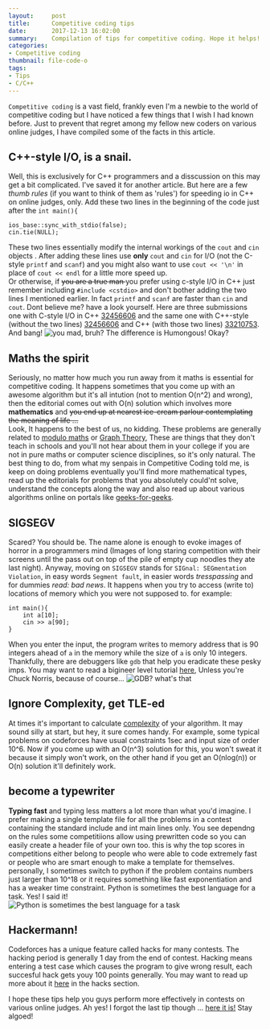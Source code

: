 ```yaml
---
layout:     post
title:      Competitive coding tips 
date:       2017-12-13 16:02:00
summary:    Compilation of tips for competitive coding. Hope it helps! Stay algoed, pupper!  
categories: 
- Competitive coding 
thumbnail: file-code-o
tags:
- Tips
- C/C++
---
```

`Competitive coding` is a vast field, frankly even I'm a newbie to the world of competitive coding but I have noticed a few things that I wish I had known before. Just to prevent that regret among my fellow new coders on various online judges, I have compiled some of the facts in this article.
  
## C++-style I/O, is a snail.  
Well, this is exclusively for C++ programmers and a disscussion on this may get a bit complicated. I've saved it for another article. But here are a few _thumb rules_ (if you want to think of them as 'rules') for speeding io in C++ on online judges, only.
Add these two lines in the beginning of the code just after the `int main(){`
```
ios_base::sync_with_stdio(false);
cin.tie(NULL);
```
These two lines essentially modify the internal workings of the `cout` and `cin` objects . After adding these lines use **only** `cout` and `cin` for I/O (not the C-style `printf` and `scanf`) and you might also want to use `cout << '\n'` in place of `cout << endl` for a little more speed up.  
Or otherwise, if <strike> you are a true man </strike> you prefer using c-style I/O in C++ just remember including `#include <cstdio>` and don't bother adding the two lines I mentioned earlier. In fact `printf` and `scanf` are faster than `cin` and `cout`. Dont believe me? have a look yourself. Here are three submissions one with C-style I/O in C++  [32456606](http://codeforces.com/contest/876/submission/32456606) and the same one with C++-style (without the two lines) [32456606](http://codeforces.com/contest/876/submission/32456606) and C++ (with those two lines) [33210753](http://codeforces.com/contest/876/submission/33210753). And bang!
![you mad, bruh?](https://lh6.googleusercontent.com/Y-BBhbnvKsjsPnxu5puAu2OdeVMjU6R5xHKNutJSBf1zUy1NT9qUchswMx0I2neBlyvlWiPTsqodWa02Li4W=w1920-h900-rw)
The difference is Humongous! Okay?
  
## Maths the spirit
Seriously, no matter how much you run away from it maths is essential for competitive coding. It happens sometimes that you come up with an awesome algorithm but it's all intution (not to mention O(n^2) and wrong), then the editorial comes out with O(n) solution which involves more **mathematics** and <strike> you end up at nearest ice-cream parlour contemplating the meaning of life ... </strike>  
Look, It happens to the best of us, no kidding. These problems are generally related to [modulo maths](https://en.wikipedia.org/wiki/Modular_arithmetic) or [Graph Theory](https://en.wikipedia.org/wiki/Graph_theory), These are things that they don't teach in schools and you'll not hear about them in your college if you are not in pure maths or computer science disciplines, so it's only natural. The best thing to do, from what my senpais in Competitive Coding told me, is keep on doing problems eventually you'll find more mathematical types, read up the editorials for problems that you absolutely could'nt solve, understand the concepts along the way and also read up about various algorithms online on portals like [geeks-for-geeks](http://www.geeksforgeeks.org/).
  
## SIGSEGV
Scared? You should be. The name alone is enough to evoke images of horror in a programmers mind (Images of long staring competition with their screens until the pass out on top of the pile of empty cup noodles they ate last night). Anyway, moving on `SIGSEGV` stands for `SIGnal: SEGmentation Violation`, in easy words `Segment fault`, in easier words _tresspassing_ and for dummies _read: bad news_. It happens when you try to access (write to) locations of memory which you were not supposed to.
for example:
```
int main(){
	int a[10];
	cin >> a[90];
}
```
When you enter the input, the program writes to memory address that is 90 integers ahead of `a` in the memory while the size of `a` is only 10 integers.
Thankfully, there are debuggers like `gdb` that help you eradicate these pesky imps. You may want to read a bigineer level tutorial [here](http://www.thegeekstuff.com/2010/03/debug-c-program-using-gdb), Unless you're Chuck Norris, because of course...
![GDB? what's that](http://blog.engineroom.dk/wp-content/uploads/2014/07/chuck-norris-debugger-meme.jpg)
  
## Ignore Complexity, get TLE-ed
At times it's important to calculate [complexity](https://www.topcoder.com/community/data-science/data-science-tutorials/computational-complexity-section-1/) of your algorithm. It may sound silly at start, but hey, it sure comes handy. For example, some typical problems on codeforces have usual constraints 1sec and input size of order 10^6. Now if you come up with an O(n^3) solution for this, you won't sweat it because it simply won't work, on the other hand if you get an O(nlog(n)) or O(n) solution it'll definitely work.
  
## become a typewriter
**Typing fast** and typing less matters a lot more than what you'd imagine. I prefer making a single template file for all the problems in a contest containing the standard include and int main lines only. You see dependng on the rules some competitiions allow using prewritten code so you can easily create a header file of your own too. this is why the top scores in competitions either belong to people who were able to code extremely fast or people who are smart enough to make a template for themselves.  
personally, I sometimes switch to python if the problem contains numbers just larger than 10^18 or it requires something like fast exponentiation and has a weaker time constraint. Python is sometimes the best language for a task. Yes! I said it!  
![Python is sometimes the best language for a task](https://scontent-bom1-1.xx.fbcdn.net/v/t1.0-9/20768145_469150986791363_6985633278372146597_n.jpg?oh=2e79b348932d6168506c358f6e064c45&oe=5AC1CF67)
  
## Hackermann!
Codeforces has a unique feature called hacks for many contests. The hacking period is generally 1 day from the end of contest. Hacking means entering a test case which causes the program to give wrong result, each succesful hack gets youy 100 points generally. You may want to read up more about it [here](http://codeforces.com/blog/entry/4088) in the hacks section.
  
I hope these tips help you guys perform more effectively in contests on various online judges. Ah yes! I forgot the last tip though ... [here it is!](http://www.spoj.com/) Stay algoed!
